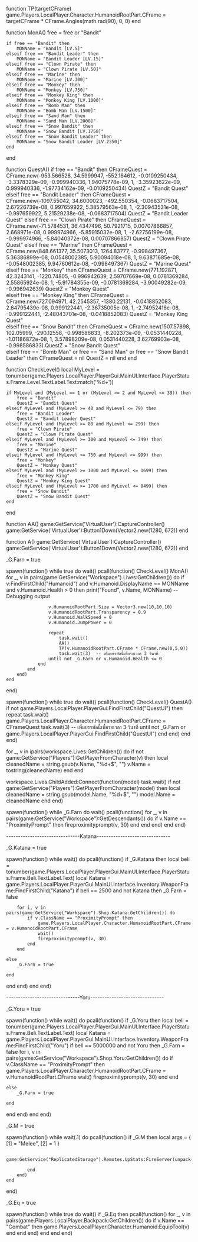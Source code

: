 function TP(targetCFrame)
    game.Players.LocalPlayer.Character.HumanoidRootPart.CFrame = targetCFrame * CFrame.Angles(math.rad(90), 0, 0)
end

function MonA()
	free = free or "Bandit"

	if free == "Bandit" then
		MONName = "Bandit [LV.5]"
	elseif free == "Bandit Leader" then
		MONName = "Bandit Leader [LV.15]"
	elseif free == "Clown Pirate" then
		MONName = "Clown Pirate [LV.50]"
	elseif free == "Marine" then
		MONName = "Marine [LV.300]"
	elseif free == "Monkey" then
		MONName = "Monkey [LV.750]"
	elseif free == "Monkey King" then
		MONName = "Monkey King [LV.1000]"
	elseif free == "Bomb Man" then
		MONName = "Bomb Man [LV.1500]"
	elseif free == "Sand Man" then
		MONName = "Sand Man [LV.2000]"
	elseif free == "Snow Bandit" then
		MONName = "Snow Bandit [LV.1750]"
	elseif free == "Snow Bandit Leader" then
		MONName = "Snow Bandit Leader [LV.2350]"
	end
end




function QuestA()
	if free == "Bandit" then
		CFrameQuest = CFrame.new(-953.566528, 34.5999947, -552.164612, -0.0109250434, -3.3378329e-09, -0.999940336, 1.94075778e-09, 1, -3.35923622e-09, 0.999940336, -1.97734162e-09, -0.0109250434)
		QuestZ = "Bandit Quest"
	elseif free == "Bandit Leader" then
		CFrameQuest = CFrame.new(-1097.55042, 34.6000023, -492.550354, -0.0683717504, 2.67226739e-08, 0.997659922, 5.38579563e-08, 1, -2.30943531e-08, -0.997659922, 5.21529238e-08, -0.0683717504)
		QuestZ = "Bandit Leader Quest"
	elseif free == "Clown Pirate" then
		CFrameQuest = CFrame.new(-71.5784531, 36.4347496, 50.7921715, 0.00707866857, 2.668971e-08, 0.999974966, -5.85915032e-08, 1, -2.62756199e-08, -0.999974966, -5.84040372e-08, 0.00707866857)
		QuestZ = "Clown Pirate Quest"
	elseif free == "Marine" then
		CFrameQuest = CFrame.new(848.661377, 35.5073013, 1264.83777, -0.998497367, 5.36386899e-08, 0.0548002385, 5.90094018e-08, 1, 9.63871685e-08, -0.0548002385, 9.94760612e-08, -0.998497367)
		QuestZ = "Marine Quest" 
	elseif free == "Monkey" then
		CFrameQuest = CFrame.new(771.192871, 42.3243141, -1220.74805, -0.996942639, 2.59707669e-08, 0.0781369284, 2.55865924e-08, 1, -5.91784355e-09, -0.0781369284, -3.90049282e-09, -0.996942639)
		QuestZ = "Monkey Quest"  
	elseif free == "Monkey King" then
		CFrameQuest = CFrame.new(727.094971, 42.2545357, -1380.22131, -0.0418852083, 2.64795439e-08, 0.999122441, -2.36735005e-08, 1, -2.74952416e-08, -0.999122441, -2.48043701e-08, -0.0418852083)
		QuestZ = "Monkey King Quest"  
	elseif free == "Snow Bandit" then
		CFrameQuest = CFrame.new(1507.57898, 102.05999, -290.12558, -0.998586833, -8.202373e-09, -0.0531440228, -1.01186872e-08, 1, 3.57898209e-08, 0.0531440228, 3.62769903e-08, -0.998586833)
		QuestZ = "Snow Bandit Quest"  
	elseif free == "Bomb Man" or free == "Sand Man" or free == "Snow Bandit Leader" then
		CFrameQuest = nil
		QuestZ = nil
	end
end

function CheckLevel()
    local MyLevel = tonumber(game.Players.LocalPlayer.PlayerGui.MainUI.Interface.PlayerStatus.Frame.Level.TextLabel.Text:match('%d+'))
    
    if MyLevel and (MyLevel == 1 or (MyLevel >= 2 and MyLevel <= 39)) then
        free = "Bandit"
        QuestZ = "Bandit Quest"
    elseif MyLevel and (MyLevel >= 40 and MyLevel <= 79) then
        free = "Bandit Leader"
        QuestZ = "Bandit Leader Quest"
    elseif MyLevel and (MyLevel >= 80 and MyLevel <= 299) then
        free = "Clown Pirate"
        QuestZ = "Clown Pirate Quest"
    elseif MyLevel and (MyLevel >= 300 and MyLevel <= 749) then
        free = "Marine"
        QuestZ = "Marine Quest"
    elseif MyLevel and (MyLevel >= 750 and MyLevel <= 999) then
        free = "Monkey"
        QuestZ = "Monkey Quest"
    elseif MyLevel and (MyLevel >= 1000 and MyLevel <= 1699) then
        free = "Monkey King"
        QuestZ = "Monkey King Quest"
    elseif MyLevel and (MyLevel >= 1700 and MyLevel <= 8499) then
        free = "Snow Bandit"
        QuestZ = "Snow Bandit Quest"
    end
end

function AA()
	game:GetService('VirtualUser'):CaptureController()
	game:GetService('VirtualUser'):Button1Down(Vector2.new(1280, 672))
end

function A()
	game:GetService('VirtualUser'):CaptureController()
	game:GetService('VirtualUser'):Button1Down(Vector2.new(1280, 672))
end

_G.Farn = true

spawn(function()
    while true do
        wait()
        pcall(function()
            CheckLevel()
            MonA()
            for _, v in pairs(game:GetService("Workspace").Lives:GetChildren()) do
                if v:FindFirstChild("Humanoid") and v.Humanoid.DisplayName == MONName and v.Humanoid.Health > 0 then
                    print("Found", v.Name, MONName)  -- Debugging output

                    v.HumanoidRootPart.Size = Vector3.new(10,10,10)
                    v.HumanoidRootPart.Transparency = 0.9
                    v.Humanoid.WalkSpeed = 0
                    v.Humanoid.JumpPower = 0

                    repeat
                        task.wait()
                        AA()
                        TP(v.HumanoidRootPart.CFrame * CFrame.new(0,5,0))
                        task.wait(3)  -- เพิ่มบรรทัดนี้เพื่อรอเวลา 3 วินาที
                    until not _G.Farn or v.Humanoid.Health <= 0
                end
            end
        end)
    end
end)

spawn(function()
    while true do
        wait()
        pcall(function()
            CheckLevel()
            QuestA()
            if not game.Players.LocalPlayer.PlayerGui:FindFirstChild("QuestUI") then
                repeat
                    task.wait()
                    game.Players.LocalPlayer.Character.HumanoidRootPart.CFrame = CFrameQuest
                    task.wait(3)  -- เพิ่มบรรทัดนี้เพื่อรอเวลา 3 วินาที
                until not _G.Farn or game.Players.LocalPlayer.PlayerGui:FindFirstChild("QuestUI")
            end
        end)
    end
end)

for _, v in ipairs(workspace.Lives:GetChildren()) do
	if not game:GetService("Players"):GetPlayerFromCharacter(v) then
		local cleanedName = string.gsub(v.Name, "%d+$", "")
		v.Name = tostring(cleanedName)
	end
end

workspace.Lives.ChildAdded:Connect(function(model)
	task.wait()
	if not game:GetService("Players"):GetPlayerFromCharacter(model) then
		local cleanedName = string.gsub(model.Name, "%d+$", "")
		model.Name = cleanedName
	end
end)

spawn(function()
	while _G.Farn do
		wait()
		pcall(function()
			for _, v in pairs(game:GetService("Workspace"):GetDescendants()) do
				if v.Name == "ProximityPrompt" then
					fireproximityprompt(v, 30)
				end
			end
		end)
	end
end)

-------------------------------Katana-------------------------------

_G.Katana = true

spawn(function()
	while wait() do
		pcall(function()
			if _G.Katana then
				local beli = tonumber(game.Players.LocalPlayer.PlayerGui.MainUI.Interface.PlayerStatus.Frame.Beli.TextLabel.Text) 
				local Katana = game.Players.LocalPlayer.PlayerGui.MainUI.Interface.Inventory.WeaponFrame:FindFirstChild("Katana")
	if beli == 2500 and not Katana then
		_G.Farn = false 

		for i, v in pairs(game:GetService("Workspace").Shop.Katana:GetChildren()) do
			if v.ClassName == "ProximityPrompt" then
				game.Players.LocalPlayer.Character.HumanoidRootPart.CFrame = v.HumanoidRootPart.CFrame
				wait()
				fireproximityprompt(v, 30)
			end
		end

	else
		_G.Farn = true 

	end
end
end)
end
end)

-------------------------------Yoru-------------------------------

_G.Yoru = true

spawn(function()
	while wait() do
		pcall(function()
			if _G.Yoru then
				local beli = tonumber(game.Players.LocalPlayer.PlayerGui.MainUI.Interface.PlayerStatus.Frame.Beli.TextLabel.Text)
				local Katana = game.Players.LocalPlayer.PlayerGui.MainUI.Interface.Inventory.WeaponFrame:FindFirstChild("Yoru")
	if bell == 5000000 and not Yoru then
		_G.Farn = false
		for i, v in pairs(game:GetService("Workspace").Shop.Yoru:GetChildren()) do
			if v.ClassName == "ProximityPrompt" then
				game.Players.LocalPlayer.Character.HumanoidRootPart.CFrame = v.HumanoidRootPart.CFrame
				wait()
				fireproximityprompt(v, 30)
			end
		end

	else
		_G.Farn = true 

	end
end
end)
end
end)


_G.M = true

spawn(function()
	while wait(.1) do
		pcall(function()
			if _G.M then
				local args = {
					[1] = "Melee",
					[2] = 1
				}

				game:GetService("ReplicatedStorage").Remotes.UpStats:FireServer(unpack(args))

			end
		end)
	end
end)

_G.Eq = true

spawn(function()
	while true do
		wait()
		if _G.Eq then
			pcall(function()
				for _, v in pairs(game.Players.LocalPlayer.Backpack:GetChildren()) do
					if v.Name == "Combat" then
						game.Players.LocalPlayer.Character.Humanoid:EquipTool(v)
					end
				end
			end)
		end
	end
end)
